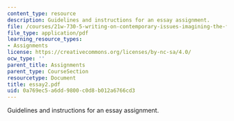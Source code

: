 ```yaml
---
content_type: resource
description: Guidelines and instructions for an essay assignment.
file: /courses/21w-730-5-writing-on-contemporary-issues-imagining-the-future-fall-2007/0a769ec5a6dd9800c0d8b012a6766cd3_essay2.pdf
file_type: application/pdf
learning_resource_types:
- Assignments
license: https://creativecommons.org/licenses/by-nc-sa/4.0/
ocw_type: ''
parent_title: Assignments
parent_type: CourseSection
resourcetype: Document
title: essay2.pdf
uid: 0a769ec5-a6dd-9800-c0d8-b012a6766cd3
---
```

Guidelines and instructions for an essay assignment.
